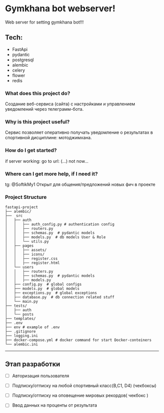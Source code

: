 # Gymkhana bot webserver!
Web server for setting gymkhana bot!!!
## Tech:
- FastApi
- pydantic
- postgresql
- alembic
- celery
- flower
- redis

### What does this project do?
  Создание веб-сервиса (сайта) с настройками и управлением уведомлений через телеграмм-бота.
  
### Why is this project useful?
  Сервис позволяет оперативно получать уведомление о результатах в спортивной дисциплине: мотоджимхана.
  
### How do I get started?
  if server working: go to url: (...) not now...
  
### Where can I get more help, if I need it?
  tg: @SoftikMy1
  Открыт для общения/предложений новых фич в проекте

### Project Structure
```
fastapi-project  
├── alembic/  
├──  src  
│   ├── auth  
│   │   ├── auth_config.py # authentication config
│   │   ├── routers.py  
│   │   ├── schemas.py  # pydantic models  
│   │   ├── models.py  # db models User & Role  
│   │   └── utils.py  
│   ├── pages  
│   │   ├── assets/  
│   │   ├── icons/  
│   │   ├── register.css  
│   │   ├── register.html  
│   └── users  
│   │   ├── routers.py  
│   │   ├── schemas.py  # pydantic models  
│   │   ├── models.py  
│   ├── config.py  # global configs  
│   ├── models.py  # global models  
│   ├── exceptions.py  # global exceptions  
│   ├── database.py  # db connection related stuff  
│   └── main.py  
├── tests/  
│   ├── auth  
│   └── posts  
├── templates/  
├── .env  
├── env # example of .env   
├── .gitignore  
├── logging.ini  
├── docker-compose.yml # docker command for start Docker-conteiners  
└── alembic.ini
```
***
## Этап разработки
- [ ] Авторизация пользователя
- [ ] Подписку/отписку на любой спортивный класс(B,C1, D4) (чекбоксы)
- [ ] Подписку/отписку на оповещение мировых рекордов( чекбокс )
- [ ] Ввод данных на проценты от результата



